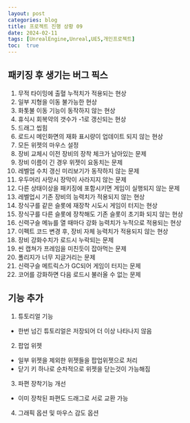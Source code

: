 ```yaml
---
layout: post
categories: blog
title: 프로젝트 진행 상황 09
date: 2024-02-11
tags: [UnrealEngine,Unreal,UE5,개인프로젝트]
toc:  true
---
```


## 패키징 후 생기는 버그 픽스

1. 무적 타이밍에 출혈 누적치가 적용되는 현상
2. 일부 지형을 이동 불가능한 현상
3. 화톳불 이동 기능이 동작하지 않는 현상
4. 휴식시 회복약의 갯수가 -1로 갱신되는 현상
5. 드래그 씹힘
6. 로드시 메인화면의 재화 표시량이 업데이트 되지 않는 현상
7. 모든 위젯의 마우스 설정
8. 장비 교체시 이전 장비의 장착 체크가 남아있는 문제
9. 장비 이름이 긴 경우 위젯이 요동치는 문제
10. 레벨업 수치 갱신 미리보기가 동작하지 않는 문제
11. 우두머리 사망시 장막이 사라지지 않는 문제
12. 다른 상태이상을 패키징에 포함시키면 게임이 실행되지 않는 문제
13. 레벨업시 기존 장비의 능력치가 적용되지 않는 현상
14. 장식구를 같은 슬롯에 재장착 시도시 게임이 터지는 현상
15. 장식구를 다른 슬롯에 장착해도 기존 슬롯이 초기화 되지 않는 현상
16. 신력구슬 메뉴를 열 때마다 강화 능력치가 누적으로 적용되는 현상
17. 이펙트 코드 변경 후, 장비 자체 능력치가 적용되지 않는 현상
18. 장비 강화수치가 로드시 누락되는 문제
19. 씬 캡쳐가 프레임을 미친듯이 잡아먹는 문제
20. 폴리지가 너무 지글거리는 문제
21. 신력구슬 메트릭스가 GC되어 게임이 터지는 문제
22. 코어를 강화하면 다음 로드시 불러올 수 없는 문제

## 기능 추가
1. 튜토리얼 기능
 - 한번 넘긴 튜토리얼은 저장되어 더 이상 나타나지 않음
2. 팝업 위젯
 - 일부 위젯을 제외한 위젯들을 팝업위젯으로 처리
 - 닫기 키 하나로 순차적으로 위젯을 닫는것이 가능해짐
3. 파편 장착기능 개선
 - 이미 장착된 파편도 드래그로 서로 교환 가능
4. 그래픽 옵션 및 마우스 감도 옵션
   
